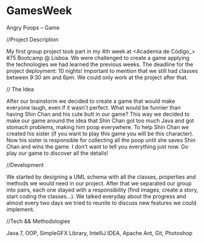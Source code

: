 # GamesWeek

Angry Poops – Game 

//Project Description

My first group project took part in my 4th week at <Academia de Código_> #75 Bootcamp @ Lisboa.
We were challenged to create a game applying the technologies we had learned the previous weeks. The deadline for the project deployment: 10 nights! 
Important to mention that we still had classes between 9:30 am and 6pm. We could only work at the project after that.

// The Idea

After our brainstorm we decided to create a game that would make everyone laugh, even if it wasn't perfect. What would be funnier than having Shin Chan and his cute butt in our game? 
This way we decided to make our game around the idea that Shin Chan got too much Java and got stomach problems, making him poop everywhere. To help Shin Chan we created his sister (if you want to play this game you will be this character). Now his sister is responsible for collecting all the poop until she saves Shin Chan and wins the game. 
I don’t want to tell you everything just now. Go play our game to discover all the details!

//Development 

We started by designing a UML schema with all the classes, properties and methods we would need in our project. After that we separated our group into pairs, each one stayed with a responsibility (find images, create a story, start coding the classes…). We talked everyday about the progress and almost every two days we tried to reunite to discuss new features we could implement. 

//Tech && Methodologies

Java 7, OOP, SimpleGFX Library, IntelliJ IDEA, Apache Ant, Git, Photoshop
